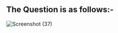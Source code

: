 
## The Question is as follows:-

![Screenshot (37)](https://user-images.githubusercontent.com/44902363/78009068-197d8d00-735e-11ea-81c2-214204c3e850.png)
